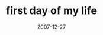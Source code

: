 ---
layout: base.njk
title : 'first day of my life' 
view_title : 'first day of my life' 
year : '2007' 
date : '2007-12-27' 
img_file : '/drawing/firstdayofmylife.png' 
html_file : 'firstdayofmylife' 
next_html : 'youremyfavoritescientist.html' 
year_order : '312' 
permalink : "title/{{html_file}}.html"
---